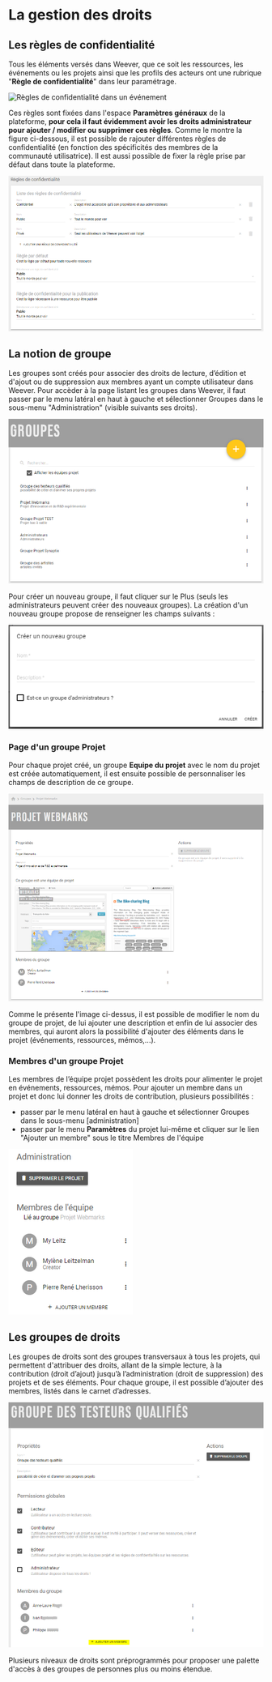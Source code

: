# La gestion des droits

## Les règles de confidentialité

Tous les éléments versés dans Weever, que ce soit les ressources, les événements ou les projets ainsi que les profils des acteurs ont une rubrique "**Règle de confidentialité**" dans leur paramétrage.

![R&#xE8;gles de confidentialit&#xE9; dans un &#xE9;v&#xE9;nement](https://lh6.googleusercontent.com/zEK7zKafyTKykvHqXezgP5U0lfl1gw5d3bRlernKXZkZWmpFNDRwaLhOMhdUbysRMEhS2aRuR1sWYL_46DhyKPdVnH0YDLLYfKdTrbuhzlENWMX-kE6BRdafyZUMjI40e922VGFpbr0)

Ces règles sont fixées dans l'espace **Paramètres généraux** de la plateforme, **pour cela il faut évidemment avoir les droits administrateur pour ajouter / modifier ou supprimer ces règles**. Comme le montre la figure ci-dessous, il est possible de rajouter différentes règles de confidentialité \(en fonction des spécificités des membres de la communauté utilisatrice\). Il est aussi possible de fixer la règle prise par défaut dans toute la plateforme.

![](../.gitbook/assets/image%20%2839%29.png)

## La notion de groupe

Les groupes sont créés pour associer des droits de lecture, d’édition et d'ajout ou de suppression aux membres ayant un compte utilisateur dans Weever. Pour accèder à la page listant les groupes dans Weever, il faut passer par le menu latéral en haut à gauche et sélectionner Groupes dans le sous-menu "Administration" \(visible suivants ses droits\).

![Pages Groupes](../.gitbook/assets/image%20%2849%29.png)

Pour créer un nouveau groupe, il faut cliquer sur le Plus \(seuls les administrateurs peuvent créer des nouveaux groupes\). La création d'un nouveau groupe propose de renseigner les champs suivants : 

![](../.gitbook/assets/image%20%2834%29.png)

### Page d'un groupe Projet

Pour chaque projet créé, un groupe **Equipe du projet** avec le nom du projet est créée automatiquement, il est ensuite possible de personnaliser les champs de description de ce groupe.

![Page d&apos;un groupe projet](../.gitbook/assets/image%20%285%29.png)

Comme le présente l'image ci-dessus, il est possible de modifier le nom du groupe de projet, de lui ajouter une description et enfin de lui associer des membres, qui auront alors la possibilité d'ajouter des éléments dans le projet \(événements, ressources, mémos,...\).

### Membres d'un groupe Projet

Les membres de l’équipe projet possèdent les droits pour alimenter le projet en événements, ressources, mémos. Pour ajouter un membre dans un projet et donc lui donner les droits de contribution, plusieurs possibilités : 

* passer par le menu latéral en haut à gauche et sélectionner Groupes dans le sous-menu \[administration\]
* passer par le menu **Paramètres** du projet lui-même et cliquer sur le lien "Ajouter un membre" sous le titre Membres de l'équipe

![Ajouter un membre &#xE0; partir de l&apos;onglet Param&#xE8;tres d&apos;un projet](../.gitbook/assets/image%20%2817%29.png)

## Les groupes de droits

Les groupes de droits sont des groupes transversaux à tous les projets, qui permettent d'attribuer des droits, allant de la simple lecture, à la contribution \(droit d’ajout\) jusqu’à l’administration \(droit de suppression\) des projets et de ses éléments. Pour chaque groupe, il est possible d’ajouter des membres, listés dans le carnet d’adresses.

![Exemple d&apos;un groupe avec les droits &#xE9;tendues d&apos;&#xE9;dition](../.gitbook/assets/image%20%2854%29.png)

Plusieurs niveaux de droits sont préprogrammés pour proposer une palette d'accès à des groupes de personnes plus ou moins étendue.

